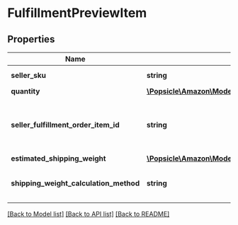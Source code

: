 # FulfillmentPreviewItem

## Properties
Name | Type | Description | Notes
------------ | ------------- | ------------- | -------------
**seller_sku** | **string** | The seller SKU of the item. | 
**quantity** | [**\Popsicle\Amazon\Model\FulfillmentInbound\Quantity**](Quantity.md) |  | 
**seller_fulfillment_order_item_id** | **string** | A fulfillment order item identifier that the seller created with a call to the createFulfillmentOrder operation. | 
**estimated_shipping_weight** | [**\Popsicle\Amazon\Model\FulfillmentInbound\Weight**](Weight.md) |  | [optional] 
**shipping_weight_calculation_method** | **string** | The method used to calculate the estimated shipping weight. | [optional] 

[[Back to Model list]](../../README.md#documentation-for-models) [[Back to API list]](../../README.md#documentation-for-api-endpoints) [[Back to README]](../../README.md)

